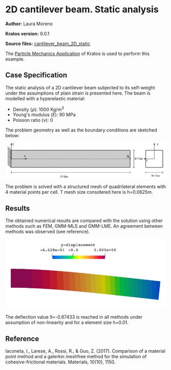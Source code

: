 # 2D cantilever beam. Static analysis
**Author:** Laura Moreno

**Kratos version:** 9.0.1

**Source files:** [cantilever_beam_2D_static](https://github.com/KratosMultiphysics/Examples/tree/master/particle_mechanics/validation/cantilever_beam_2D_static/source)

The
[Particle Mechanics Application](https://github.com/KratosMultiphysics/Kratos/tree/master/applications/ParticleMechanicsApplication) of Kratos is used to perform this example.


## Case Specification

The static analysis of a 2D cantilever beam subjected to its self-weight under the assumptions of plain strain is presented here.
The beam is modelled with a hyperelastic material:
* Density (_&rho;_): 1000 Kg/m<sup>3</sup>
* Young's modulus (_E_):  90 MPa
* Poisson ratio (_&nu;_): 0


The problem geometry as well as the boundary conditions are sketched below:

<p align="center">
  <img src="data/cantilever_scheme.png" alt="Geometry of the problem." width="750" />
</p>

The problem is solved with a structured mesh of quadrilateral elements with 4 material points per cell. T mesh size considered here is h=0.0625m. 

## Results

The obtained numerical results are compared with the solution using other methods such as FEM, GMM-MLS and GMM-LME. An agreement between methods was observed (see reference).

<p align="center">
  <img src="data/cantilever_ydisp.png" alt="Obtained results and comparison." width="600" />
</p>  

The deflection value &delta;=-0.67433 is reached in all methods under assumption of non-linearity and for a element size h=0.01.
  

## Reference
Iaconeta, I., Larese, A., Rossi, R., & Guo, Z. (2017). Comparison of a material point method and a galerkin meshfree method for the simulation of cohesive-frictional materials. Materials, 10(10), 1150.

